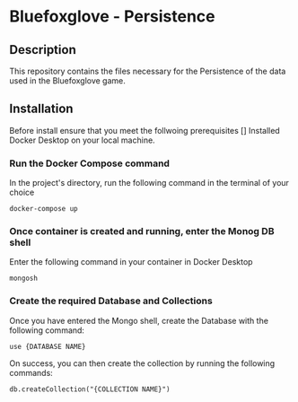 # Bluefoxglove - Persistence
## Description
This repository contains the files necessary for the Persistence of the data used in the Bluefoxglove game. 

## Installation
Before install ensure that you meet the follwoing prerequisites
[] Installed Docker Desktop on your local machine.

### Run the Docker Compose command
In the project's directory, run the following command in the terminal of your choice
```
docker-compose up
```
### Once container is created and running, enter the Monog DB shell
Enter the following command in your container in Docker Desktop
```
mongosh
```

### Create the required Database and Collections
Once you have entered the Mongo shell, create the Database with the following command:
```
use {DATABASE NAME}
```

On success, you can then create the collection by running the following commands:
```
db.createCollection("{COLLECTION NAME}")
```